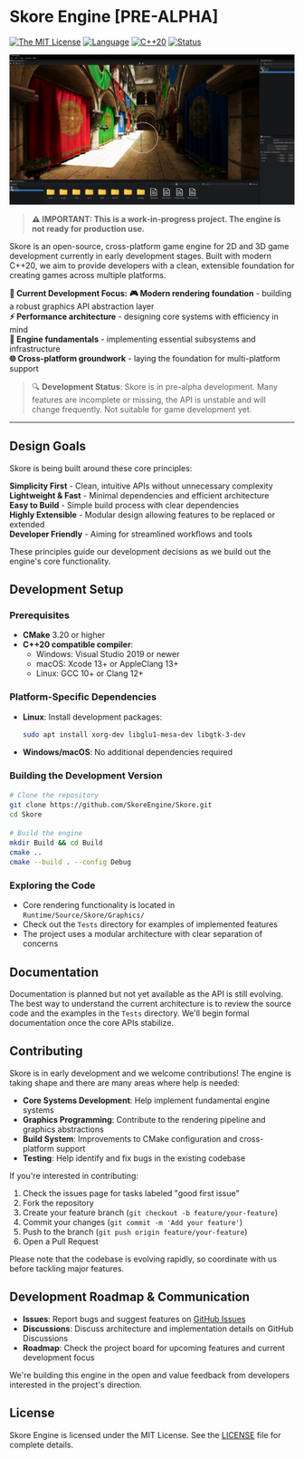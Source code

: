 # Skore Engine [PRE-ALPHA]

[![The MIT License][license-image]][license-url]
[![Language](https://img.shields.io/badge/language-C++-blue.svg)](https://isocpp.org/)
[![C++20](https://img.shields.io/badge/C%2B%2B-20-brightgreen.svg)](https://en.cppreference.com/w/cpp/20)
[![Status](https://img.shields.io/badge/status-pre--alpha-red.svg)]()

[license-image]: https://img.shields.io/badge/License-MIT-yellow.svg
[license-url]: https://opensource.org/licenses/MIT

![Scene](Content/Images/Sponza.png)

> **⚠️ IMPORTANT: This is a work-in-progress project. The engine is not ready for production use.**

Skore is an open-source, cross-platform game engine for 2D and 3D game development currently in early development stages. Built with modern C++20, we aim to provide developers with a clean, extensible foundation for creating games across multiple platforms.

**🚧 Current Development Focus:**
**🎮 Modern rendering foundation** - building a robust graphics API abstraction layer  
**⚡ Performance architecture** - designing core systems with efficiency in mind  
**🔧 Engine fundamentals** - implementing essential subsystems and infrastructure  
**🌐 Cross-platform groundwork** - laying the foundation for multi-platform support  

> 🔍 **Development Status**: Skore is in pre-alpha development. Many features are incomplete or missing, the API is unstable and will change frequently. Not suitable for game development yet.

---

## Design Goals

Skore is being built around these core principles:

**Simplicity First** - Clean, intuitive APIs without unnecessary complexity  
**Lightweight & Fast** - Minimal dependencies and efficient architecture  
**Easy to Build** - Simple build process with clear dependencies  
**Highly Extensible** - Modular design allowing features to be replaced or extended  
**Developer Friendly** - Aiming for streamlined workflows and tools

These principles guide our development decisions as we build out the engine's core functionality.

## Development Setup

### Prerequisites

- **CMake** 3.20 or higher
- **C++20 compatible compiler**:
  - Windows: Visual Studio 2019 or newer
  - macOS: Xcode 13+ or AppleClang 13+
  - Linux: GCC 10+ or Clang 12+

### Platform-Specific Dependencies

- **Linux**: Install development packages:
  ```bash
  sudo apt install xorg-dev libglu1-mesa-dev libgtk-3-dev
  ```
- **Windows/macOS**: No additional dependencies required

### Building the Development Version

```bash
# Clone the repository
git clone https://github.com/SkoreEngine/Skore.git
cd Skore

# Build the engine
mkdir Build && cd Build
cmake ..
cmake --build . --config Debug
```

### Exploring the Code

- Core rendering functionality is located in `Runtime/Source/Skore/Graphics/`
- Check out the `Tests` directory for examples of implemented features
- The project uses a modular architecture with clear separation of concerns

## Documentation

Documentation is planned but not yet available as the API is still evolving. The best way to understand the current architecture is to review the source code and the examples in the `Tests` directory. We'll begin formal documentation once the core APIs stabilize.

## Contributing

Skore is in early development and we welcome contributions! The engine is taking shape and there are many areas where help is needed:

- **Core Systems Development**: Help implement fundamental engine systems
- **Graphics Programming**: Contribute to the rendering pipeline and graphics abstractions
- **Build System**: Improvements to CMake configuration and cross-platform support
- **Testing**: Help identify and fix bugs in the existing codebase

If you're interested in contributing:

1. Check the issues page for tasks labeled "good first issue"
2. Fork the repository
3. Create your feature branch (`git checkout -b feature/your-feature`)
4. Commit your changes (`git commit -m 'Add your feature'`)
5. Push to the branch (`git push origin feature/your-feature`)
6. Open a Pull Request

Please note that the codebase is evolving rapidly, so coordinate with us before tackling major features.

## Development Roadmap & Communication

- **Issues**: Report bugs and suggest features on [GitHub Issues](https://github.com/SkoreEngine/Skore/issues)
- **Discussions**: Discuss architecture and implementation details on GitHub Discussions
- **Roadmap**: Check the project board for upcoming features and current development focus

We're building this engine in the open and value feedback from developers interested in the project's direction.

## License

Skore Engine is licensed under the MIT License. See the [LICENSE](LICENSE) file for complete details.